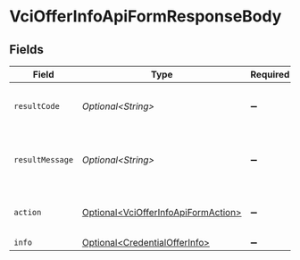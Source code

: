 # VciOfferInfoApiFormResponseBody


## Fields

| Field                                                                                        | Type                                                                                         | Required                                                                                     | Description                                                                                  |
| -------------------------------------------------------------------------------------------- | -------------------------------------------------------------------------------------------- | -------------------------------------------------------------------------------------------- | -------------------------------------------------------------------------------------------- |
| `resultCode`                                                                                 | *Optional\<String>*                                                                          | :heavy_minus_sign:                                                                           | The code which represents the result of the API call.                                        |
| `resultMessage`                                                                              | *Optional\<String>*                                                                          | :heavy_minus_sign:                                                                           | A short message which explains the result of the API call.                                   |
| `action`                                                                                     | [Optional\<VciOfferInfoApiFormAction>](../../models/operations/VciOfferInfoApiFormAction.md) | :heavy_minus_sign:                                                                           | The result of the `/vci/offer/info` API call.                                                |
| `info`                                                                                       | [Optional\<CredentialOfferInfo>](../../models/components/CredentialOfferInfo.md)             | :heavy_minus_sign:                                                                           | N/A                                                                                          |